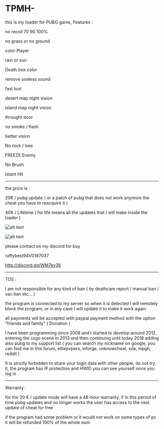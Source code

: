 # TPMH-
this is my loader for PUBG game, Features : 

no recoil 70 90 100%

no grass or no ground

color Player 

rain or sun

Death box color

remove useless sound

fast loot

desert map night vision

island map night vision

throught door

no smoke / flash 

better vision

No rock / tree

FREEZE Enemy

No Brush

Istant Hit 

---------------------------------------------------------------

the price is :

20€ / pubg update ( or a patch of pubg that does not work anymore the cheat you have to reacquire it )

40€ / Lifetime ( for life means all the updates that I will make inside the loader )

![alt text](http://puu.sh/Ar5nI/6ae276917c.png)  

![alt text](http://puu.sh/Ar5oD/f43ac73f85.png)

please contact on my discord for buy

raffybest94V01#7037

http://discord.gg/WM7ey36

--------------------------------------------------------------

TOS :

I am not responsible for any kind of ban ( by deathcam report / manual ban / vac ban etc... ) 

the program is connected to my server so when it is detected I will remotely block the program, or in any case I will update it to make it work again

all payments will be accepted with paypal payment method with the option "friends and family" ( Donation ) 

I have been programming since 2008 and I started to develop around 2012, entering the csgo scene in 2013 and then continuing until today 2018 adding also pubg to my support list ( you can search my nickname on google, you can find me in this forum, elitepvpers, inforge, unknowcheat, xda, mpgh, reddit ) 

It is strictly forbidden to share your login data with other people, do not try it, the program has IP protection and HWID you can see yourself once you log in

----------------------------------------------------------------

Warranty : 

for the 20 € / update mode will have a 48-hour warranty, if in this period of time pubg updates and no longer works the user has access to the next update of cheat for free

if the program had some problem or it would not work on some types of pc it will be refunded 100% of the whole sum
